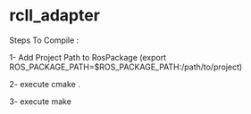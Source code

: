 # rcll_adapter

Steps To Compile :

1- Add Project Path to RosPackage (export ROS_PACKAGE_PATH=$ROS_PACKAGE_PATH:/path/to/project)


2- execute cmake .


3- execute make
